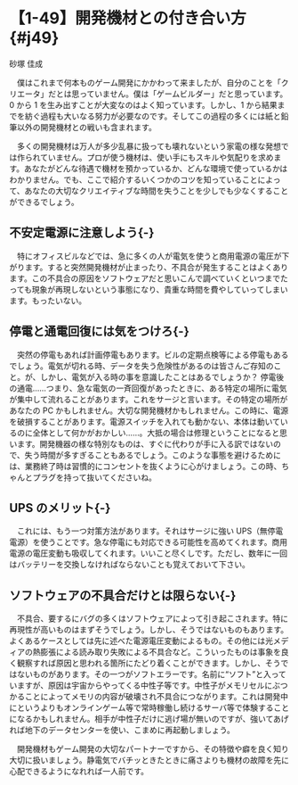 # 【1-49】開発機材との付き合い方{#j49}

<div class="author">砂塚 佳成</div>

　僕はこれまで何本ものゲーム開発にかかわって来ましたが、自分のことを「クリエータ」だとは思っていません。僕は「ゲームビルダー」だと思っています。0 から 1 を生み出すことが大変なのはよく知っています。しかし、1 から結果までを紡ぐ過程も大いなる努力が必要なのです。そしてこの過程の多くには紙と鉛筆以外の開発機材との戦いも含まれます。

　多くの開発機材は万人が多少乱暴に扱っても壊れないという家電の様な発想では作られていません。プロが使う機材は、使い手にもスキルや気配りを求めます。あなたがどんな待遇で機材を預かっているか、どんな環境で使っているかはわかりません。でも、ここで紹介するいくつかのコツを知っていることによって、あなたの大切なクリエイティブな時間を失うことを少しでも少なくすることができるでしょう。

## 不安定電源に注意しよう{-}

　特にオフィスビルなどでは、急に多くの人が電気を使うと商用電源の電圧が下がります。すると突然開発機材が止まったり、不具合が発生することはよくあります。この不具合の原因をソフトウェアだと思いこんで調べていくといつまでたっても現象が再現しないという事態になり、貴重な時間を費やしていってしまいます。もったいない。

## 停電と通電回復には気をつけろ{-}

　突然の停電もあれば計画停電もあります。ビルの定期点検等による停電もあるでしょう。電気が切れる時、データを失う危険性があるのは皆さんご存知のこと。が、しかし、電気が入る時の事を意識したことはあるでしょうか？ 停電後の通電……つまり、急な電気の一斉回復があったときに、ある特定の場所に電気が集中して流れることがあります。これをサージと言います。その特定の場所があなたの PC かもしれません。大切な開発機材かもしれません。この時に、電源を破損することがあります。電源スイッチを入れても動かない、本体は動いているのに全体として何かがおかしい……。大抵の場合は修理ということになると思います。開発機器の様な特別なものは、すぐに代わりが手に入る訳ではないので、失う時間が多すぎることもあるでしょう。このような事態を避けるためには、業務終了時は習慣的にコンセントを抜くように心がけましょう。この時、ちゃんとプラグを持って抜いてくださいね。

## UPS のメリット{-}

　これには、もう一つ対策方法があります。それはサージに強い UPS（無停電電源）を使うことです。急な停電にも対応できる可能性を高めてくれます。商用電源の電圧変動も吸収してくれます。いいこと尽くしです。ただし、数年に一回はバッテリーを交換しなければならないことも覚えておいて下さい。

## ソフトウェアの不具合だけとは限らない{-}

　不具合、要するにバグの多くはソフトウェアによって引き起こされます。特に再現性が高いものはまずそうでしょう。しかし、そうではないものもあります。よくあるケースとしては先に述べた電源電圧変動によるもの。その他には光メディアの熱膨張による読み取り失敗による不具合など。こういったものは事象を良く観察すれば原因と思われる箇所にたどり着くことができます。しかし、そうではないものがあります。その一つがソフトエラーです。名前に“ソフト”と入っていますが、原因は宇宙からやってくる中性子等です。中性子がメモリセルにぶつかることによってメモリの内容が破壊され不具合につながります。これは開発中にというよりもオンラインゲーム等で常時稼働し続けるサーバ等で体験することになるかもしれません。相手が中性子だけに逃げ場が無いのですが、強いてあげれば地下のデータセンターを使い、こまめに再起動しましょう。

　開発機材もゲーム開発の大切なパートナーですから、その特徴や癖を良く知り大切に扱いましょう。静電気でバチッときたときに痛さよりも機材の故障を先に心配できるようになれれば一人前です。
